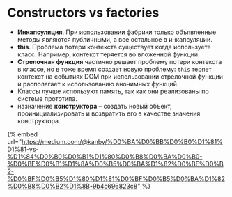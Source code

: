 # Constructors vs factories



* **Инкапсуляция**. При использовании фабрики только объявленные методы являются публичными, а все остальное в инкапсуляции.
* **this**. Проблема потери контекста существует когда используете класс. Например, контекст теряется во вложенной функции.
* **Стрелочная функция** частично решает проблему потери контекста в классе, но в тоже время создает новую проблему: `this` теряет контекст на событиях DOM при использовании стрелочной функции и располагает к использованию анонимных функций.
* Классы лучше используют память, так как они реализованы по системе прототипа.
* назначение **конструктора** – создать новый объект, проинициализировать и возвратить его в качестве значения конструктора.

{% embed url="https://medium.com/@kanby/%D0%BA%D0%BB%D0%B0%D1%81%D1%81-vs-%D1%84%D0%B0%D0%B1%D1%80%D0%B8%D0%BA%D0%B0-%D0%BE%D0%B1%D1%8A%D0%B5%D0%BA%D1%82%D0%BE%D0%B2-%D0%BF%D0%B5%D1%80%D1%81%D0%BF%D0%B5%D0%BA%D1%82%D0%B8%D0%B2%D1%8B-9b4c696823c8" %}



